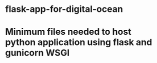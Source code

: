 # flask-app-for-digital-ocean
# Minimum files needed to host python application using flask and gunicorn WSGI 

